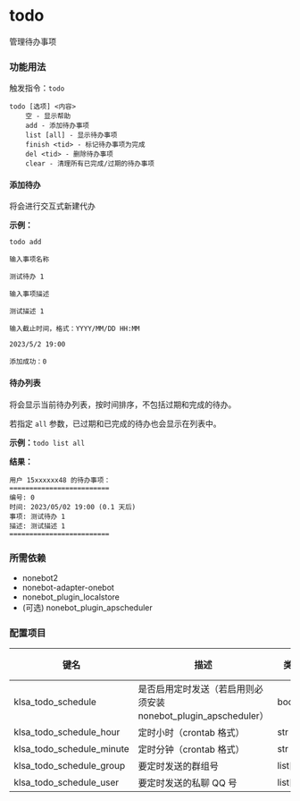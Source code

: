 # todo

管理待办事项

### 功能用法

触发指令：`todo`

```
todo [选项] <内容>
    空 - 显示帮助
    add - 添加待办事项
    list [all] - 显示待办事项
    finish <tid> - 标记待办事项为完成
    del <tid> - 删除待办事项
    clear - 清理所有已完成/过期的待办事项
```

#### 添加待办

将会进行交互式新建代办

**示例：**

`todo add`

```
输入事项名称
```

`测试待办 1`

```
输入事项描述
```

`测试描述 1`

```
输入截止时间，格式：YYYY/MM/DD HH:MM
```

`2023/5/2 19:00`

```
添加成功：0
```

#### 待办列表

将会显示当前待办列表，按时间排序，不包括过期和完成的待办。

若指定 `all` 参数，已过期和已完成的待办也会显示在列表中。

**示例：**`todo list all`

**结果：**

```
用户 15xxxxxx48 的待办事项：
=========================
编号: 0
时间: 2023/05/02 19:00 (0.1 天后)
事项: 测试待办 1
描述: 测试描述 1
=========================
```

### 所需依赖

- nonebot2
- nonebot-adapter-onebot
- nonebot_plugin_localstore
- (可选) nonebot_plugin_apscheduler

### 配置项目

| 键名                      | 描述                                                         | 类型      | 默认值 |
| ------------------------- | ------------------------------------------------------------ | --------- | ------ |
| klsa_todo_schedule        | 是否启用定时发送（若启用则必须安装 nonebot_plugin_apscheduler） | bool      | False  |
| klsa_todo_schedule_hour   | 定时小时（crontab 格式）                                     | str       | 9      |
| klsa_todo_schedule_minute | 定时分钟（crontab 格式）                                     | str       | 0      |
| klsa_todo_schedule_group  | 要定时发送的群组号                                           | list[str] | []     |
| klsa_todo_schedule_user   | 要定时发送的私聊 QQ 号                                       | list[str] | []     |